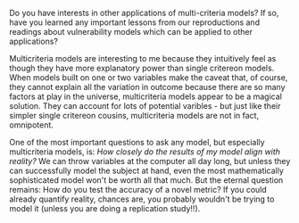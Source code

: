 Do you have interests in other applications of multi-criteria models? If so, have you learned any important lessons from our reproductions and readings about vulnerability models which can be applied to other applications?

Multicriteria models are interesting to me because they intuitively feel as though they have more explanatory power than single critereon models. When models built on one or two variables make the caveat that, of course, they cannot explain all the variation in outcome because there are so many factors at play in the universe, multicriteria models appear to be a magical solution. They can account for lots of potential varibles - but just like their simpler single critereon cousins, multicriteria models are not in fact, omnipotent.

One of the most important questions to ask any model, but especially multicriteria models, is: *How closely do the results of my model align with reality?* We can throw variables at the computer all day long, but unless they can successfully model the subject at hand, even the most mathematically sophisticated model won't be worth all that much. But the eternal question remains: How do you test the accuracy of a novel metric? If you could already quantify reality, chances are, you probably wouldn't be trying to model it (unless you are doing a replication study!!).
